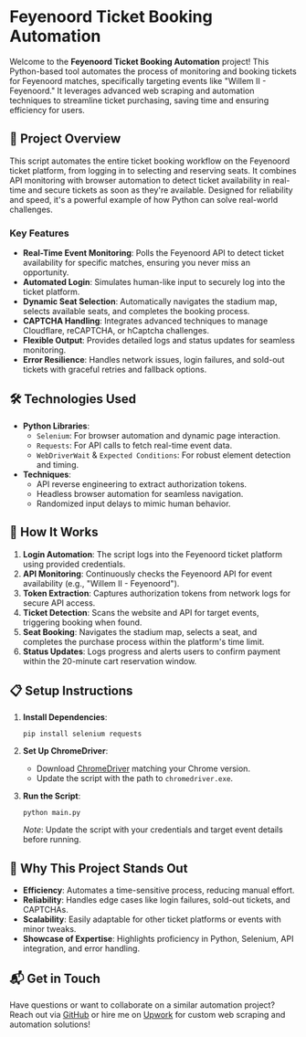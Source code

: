 Feyenoord Ticket Booking Automation
===================================

Welcome to the **Feyenoord Ticket Booking Automation** project! This Python-based tool automates the process of monitoring and booking tickets for Feyenoord matches, specifically targeting events like "Willem II - Feyenoord." It leverages advanced web scraping and automation techniques to streamline ticket purchasing, saving time and ensuring efficiency for users.

🚀 Project Overview
-------------------

This script automates the entire ticket booking workflow on the Feyenoord ticket platform, from logging in to selecting and reserving seats. It combines API monitoring with browser automation to detect ticket availability in real-time and secure tickets as soon as they're available. Designed for reliability and speed, it's a powerful example of how Python can solve real-world challenges.

### Key Features

-   **Real-Time Event Monitoring**: Polls the Feyenoord API to detect ticket availability for specific matches, ensuring you never miss an opportunity.
-   **Automated Login**: Simulates human-like input to securely log into the ticket platform.
-   **Dynamic Seat Selection**: Automatically navigates the stadium map, selects available seats, and completes the booking process.
-   **CAPTCHA Handling**: Integrates advanced techniques to manage Cloudflare, reCAPTCHA, or hCaptcha challenges.
-   **Flexible Output**: Provides detailed logs and status updates for seamless monitoring.
-   **Error Resilience**: Handles network issues, login failures, and sold-out tickets with graceful retries and fallback options.

🛠️ Technologies Used
---------------------

-   **Python Libraries**:
    -   `Selenium`: For browser automation and dynamic page interaction.
    -   `Requests`: For API calls to fetch real-time event data.
    -   `WebDriverWait` & `Expected Conditions`: For robust element detection and timing.
-   **Techniques**:
    -   API reverse engineering to extract authorization tokens.
    -   Headless browser automation for seamless navigation.
    -   Randomized input delays to mimic human behavior.

🎯 How It Works
---------------

1.  **Login Automation**: The script logs into the Feyenoord ticket platform using provided credentials.
2.  **API Monitoring**: Continuously checks the Feyenoord API for event availability (e.g., "Willem II - Feyenoord").
3.  **Token Extraction**: Captures authorization tokens from network logs for secure API access.
4.  **Ticket Detection**: Scans the website and API for target events, triggering booking when found.
5.  **Seat Booking**: Navigates the stadium map, selects a seat, and completes the purchase process within the platform's time limit.
6.  **Status Updates**: Logs progress and alerts users to confirm payment within the 20-minute cart reservation window.

📋 Setup Instructions
---------------------

1.  **Install Dependencies**:

    ```
    pip install selenium requests

    ```

2.  **Set Up ChromeDriver**:
    -   Download [ChromeDriver](https://developer.chrome.com/docs/chromedriver/downloads) matching your Chrome version.
    -   Update the script with the path to `chromedriver.exe`.
  
3.  **Run the Script**:

    ```
    python main.py

    ```

    *Note*: Update the script with your credentials and target event details before running.

🌟 Why This Project Stands Out
------------------------------

-   **Efficiency**: Automates a time-sensitive process, reducing manual effort.
-   **Reliability**: Handles edge cases like login failures, sold-out tickets, and CAPTCHAs.
-   **Scalability**: Easily adaptable for other ticket platforms or events with minor tweaks.
-   **Showcase of Expertise**: Highlights proficiency in Python, Selenium, API integration, and error handling.

📬 Get in Touch
---------------

Have questions or want to collaborate on a similar automation project? Reach out via [GitHub](https://github.com/abdullah-shaheer) or hire me on [Upwork](https://www.upwork.com/freelancers/~01d89c1314def5b9bf) for custom web scraping and automation solutions!
